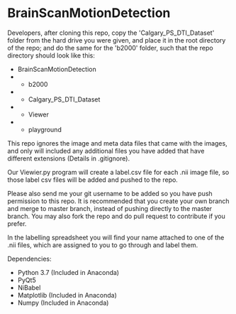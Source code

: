 # BrainScanMotionDetection

Developers, after cloning this repo, copy the 'Calgary_PS_DTI_Dataset' folder from the hard drive you were given, and place it in the root directory of the repo; and do the same for the 'b2000' folder, such that the repo directory should look like this:

- BrainScanMotionDetection
- - b2000
- - Calgary_PS_DTI_Dataset
- - Viewer
- - playground

This repo ignores the image and meta data files that came with the images, and only will included any additional files you have added that have different extensions (Details in .gitignore).

Our Viewier.py program will create a label.csv file for each .nii image file, so those label csv files will be added and pushed to the repo.

Please also send me your git username to be added so you have push permission to this repo. It is recommended that you create your own branch and merge to master branch, instead of pushing directly to the master branch. You may also fork the repo and do pull request to contribute if you prefer.

In the labelling spreadsheet you will find your name attached to one of the .nii files, which are assigned to you to go through and label them.


Dependencies:
- Python 3.7	(Included in Anaconda)
- PyQt5
- NiBabel
- Matplotlib	(Included in Anaconda)
- Numpy		(Included in Anaconda)
